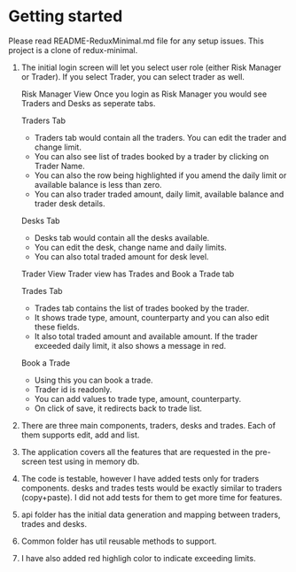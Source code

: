 # Getting started

Please read README-ReduxMinimal.md file for any setup issues. This project is a clone of redux-minimal.

1. The initial login screen will let you select user role (either Risk Manager or Trader). If you select Trader, you can select trader as well. 	

	Risk Manager View
	Once you login as Risk Manager you would see Traders and Desks as seperate tabs.
	
	Traders Tab
	- Traders tab would contain all the traders. You can edit the trader and change limit.
	- You can also see list of trades booked by a trader by clicking on Trader Name.
	- You can also the row being highlighted if you amend the daily limit or available balance is less than zero.
	- You can also trader traded amount, daily limit, available balance and trader desk details.
	
	Desks Tab
	- Desks tab would contain all the desks available.
	- You can edit the desk, change name and daily limits.
	- You can also total traded amount for desk level.

	
	Trader View
	Trader view has Trades and Book a Trade tab
	
	Trades Tab
	- Trades tab contains the list of trades booked by the trader.
	- It shows trade type, amount, counterparty and you can also edit these fields.
	- It also total traded amount and available amount. If the trader exceeded daily limit, it also shows a message in red.
	
	Book a Trade
	- Using this you can book a trade.
	- Trader id is readonly.
	- You can add values to trade type, amount, counterparty. 
	- On click of save, it redirects back to trade list.
	

	
2. There are three main components, traders, desks and trades. Each of them supports edit, add and list. 

3. The application covers all the features that are requested in the pre-screen test using in memory db.

4. The code is testable, however I have added tests only for traders components. desks and trades tests would be exactly similar to traders (copy+paste). I did not add tests for them to get more time for features.

5. api folder has the initial data generation and mapping between traders, trades and desks.

6. Common folder has util reusable methods to support.

7. I have also added red highligh color to indicate exceeding limits.